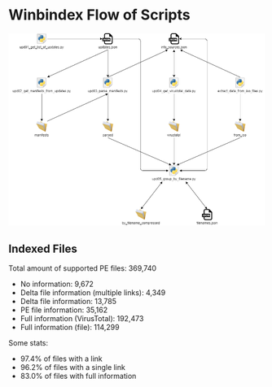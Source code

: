 # Winbindex Flow of Scripts

![winbindex-scripts-flow.png](winbindex-scripts-flow.png)

## Indexed Files

<!--FileStats-->
Total amount of supported PE files: 369,740

* No information: 9,672
* Delta file information (multiple links): 4,349
* Delta file information: 13,785
* PE file information: 35,162
* Full information (VirusTotal): 192,473
* Full information (file): 114,299

Some stats:

* 97.4% of files with a link
* 96.2% of files with a single link
* 83.0% of files with full information
<!--/FileStats-->
